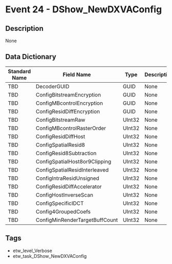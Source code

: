 # Event 24 - DShow_NewDXVAConfig

## Description
None

## Data Dictionary
|Standard Name|Field Name|Type|Description|Sample Value|
|---|---|---|---|---|
|TBD|DecoderGUID|GUID|None|`None`|
|TBD|ConfigBitstreamEncryption|GUID|None|`None`|
|TBD|ConfigMBcontrolEncryption|GUID|None|`None`|
|TBD|ConfigResidDiffEncryption|GUID|None|`None`|
|TBD|ConfigBitstreamRaw|UInt32|None|`None`|
|TBD|ConfigMBcontrolRasterOrder|UInt32|None|`None`|
|TBD|ConfigResidDiffHost|UInt32|None|`None`|
|TBD|ConfigSpatialResid8|UInt32|None|`None`|
|TBD|ConfigResid8Subtraction|UInt32|None|`None`|
|TBD|ConfigSpatialHost8or9Clipping|UInt32|None|`None`|
|TBD|ConfigSpatialResidInterleaved|UInt32|None|`None`|
|TBD|ConfigIntraResidUnsigned|UInt32|None|`None`|
|TBD|ConfigResidDiffAccelerator|UInt32|None|`None`|
|TBD|ConfigHostInverseScan|UInt32|None|`None`|
|TBD|ConfigSpecificIDCT|UInt32|None|`None`|
|TBD|Config4GroupedCoefs|UInt32|None|`None`|
|TBD|ConfigMinRenderTargetBuffCount|UInt32|None|`None`|

## Tags
* etw_level_Verbose
* etw_task_DShow_NewDXVAConfig